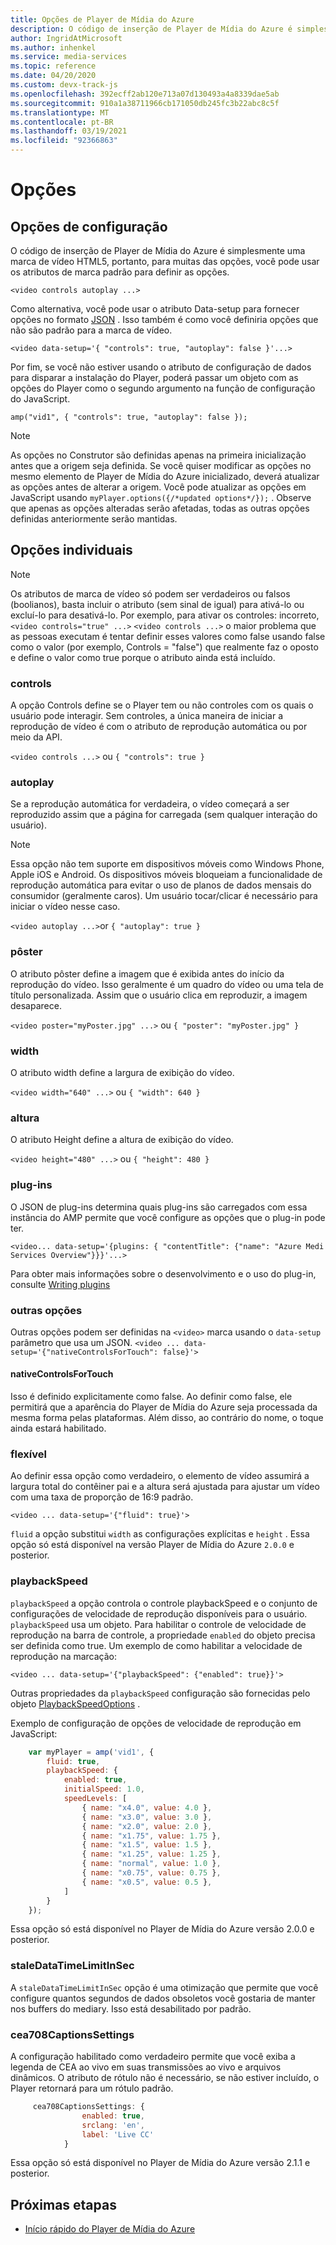 ```yaml
---
title: Opções de Player de Mídia do Azure
description: O código de inserção de Player de Mídia do Azure é simplesmente uma marca de vídeo HTML5, portanto, para muitas das opções, você pode usar os atributos de marca padrão para definir as opções.
author: IngridAtMicrosoft
ms.author: inhenkel
ms.service: media-services
ms.topic: reference
ms.date: 04/20/2020
ms.custom: devx-track-js
ms.openlocfilehash: 392ecff2ab120e713a07d130493a4a8339dae5ab
ms.sourcegitcommit: 910a1a38711966cb171050db245fc3b22abc8c5f
ms.translationtype: MT
ms.contentlocale: pt-BR
ms.lasthandoff: 03/19/2021
ms.locfileid: "92366863"
---
```

# <a name="options"></a>Opções #

## <a name="setting-options"></a>Opções de configuração ##

O código de inserção de Player de Mídia do Azure é simplesmente uma marca de vídeo HTML5, portanto, para muitas das opções, você pode usar os atributos de marca padrão para definir as opções.

`<video controls autoplay ...>`

Como alternativa, você pode usar o atributo Data-setup para fornecer opções no formato [JSON](http://json.org/example.html) . Isso também é como você definiria opções que não são padrão para a marca de vídeo.

`<video data-setup='{ "controls": true, "autoplay": false }'...>`

Por fim, se você não estiver usando o atributo de configuração de dados para disparar a instalação do Player, poderá passar um objeto com as opções do Player como o segundo argumento na função de configuração do JavaScript.

`amp("vid1", { "controls": true, "autoplay": false });`

> [!NOTE]
> As opções no Construtor são definidas apenas na primeira inicialização antes que a origem seja definida.  Se você quiser modificar as opções no mesmo elemento de Player de Mídia do Azure inicializado, deverá atualizar as opções antes de alterar a origem. Você pode atualizar as opções em JavaScript usando `myPlayer.options({/*updated options*/});` . Observe que apenas as opções alteradas serão afetadas, todas as outras opções definidas anteriormente serão mantidas.

## <a name="individual-options"></a>Opções individuais ##

> [!NOTE]
>Os atributos de marca de vídeo só podem ser verdadeiros ou falsos (boolianos), basta incluir o atributo (sem sinal de igual) para ativá-lo ou excluí-lo para desativá-lo. Por exemplo, para ativar os controles: incorreto, `<video controls="true" ...>` `<video controls ...>` o maior problema que as pessoas executam é tentar definir esses valores como false usando false como o valor (por exemplo, Controls = "false") que realmente faz o oposto e define o valor como true porque o atributo ainda está incluído.

### <a name="controls"></a>controls ###

A opção Controls define se o Player tem ou não controles com os quais o usuário pode interagir. Sem controles, a única maneira de iniciar a reprodução de vídeo é com o atributo de reprodução automática ou por meio da API.

`<video controls ...>` ou `{ "controls": true }`

### <a name="autoplay"></a>autoplay ###

Se a reprodução automática for verdadeira, o vídeo começará a ser reproduzido assim que a página for carregada (sem qualquer interação do usuário).

> [!NOTE]
> Essa opção não tem suporte em dispositivos móveis como Windows Phone, Apple iOS e Android. Os dispositivos móveis bloqueiam a funcionalidade de reprodução automática para evitar o uso de planos de dados mensais do consumidor (geralmente caros). Um usuário tocar/clicar é necessário para iniciar o vídeo nesse caso.

`<video autoplay ...>`or `{ "autoplay": true }`

### <a name="poster"></a>pôster ###
O atributo pôster define a imagem que é exibida antes do início da reprodução do vídeo. Isso geralmente é um quadro do vídeo ou uma tela de título personalizada. Assim que o usuário clica em reproduzir, a imagem desaparece.

`<video poster="myPoster.jpg" ...>` ou `{ "poster": "myPoster.jpg" }`

### <a name="width"></a>width ###

O atributo width define a largura de exibição do vídeo.

`<video width="640" ...>` ou `{ "width": 640 }`

### <a name="height"></a>altura ###

O atributo Height define a altura de exibição do vídeo.

`<video height="480" ...>` ou `{ "height": 480 }`

### <a name="plugins"></a>plug-ins ###

O JSON de plug-ins determina quais plug-ins são carregados com essa instância do AMP permite que você configure as opções que o plug-in pode ter.

   `<video... data-setup='{plugins: { "contentTitle": {"name": "Azure Medi Services Overview"}}}'...>`

Para obter mais informações sobre o desenvolvimento e o uso do plug-in, consulte [Writing plugins](azure-media-player-writing-plugins.md)

### <a name="other-options"></a>outras opções ###

Outras opções podem ser definidas na `<video>` marca usando o `data-setup` parâmetro que usa um JSON.
`<video ... data-setup='{"nativeControlsForTouch": false}'>`

#### <a name="nativecontrolsfortouch"></a>nativeControlsForTouch ####

Isso é definido explicitamente como false. Ao definir como false, ele permitirá que a aparência do Player de Mídia do Azure seja processada da mesma forma pelas plataformas.  Além disso, ao contrário do nome, o toque ainda estará habilitado.

### <a name="fluid"></a>flexível ###

Ao definir essa opção como verdadeiro, o elemento de vídeo assumirá a largura total do contêiner pai e a altura será ajustada para ajustar um vídeo com uma taxa de proporção de 16:9 padrão.

`<video ... data-setup='{"fluid": true}'>`

`fluid` a opção substitui `width` as configurações explícitas e `height` . Essa opção só está disponível na versão Player de Mídia do Azure `2.0.0` e posterior.

### <a name="playbackspeed"></a>playbackSpeed ###

`playbackSpeed` a opção controla o controle playbackSpeed e o conjunto de configurações de velocidade de reprodução disponíveis para o usuário. `playbackSpeed` usa um objeto. Para habilitar o controle de velocidade de reprodução na barra de controle, a propriedade `enabled` do objeto precisa ser definida como true. Um exemplo de como habilitar a velocidade de reprodução na marcação:

`<video ... data-setup='{"playbackSpeed": {"enabled": true}}'>`


Outras propriedades da `playbackSpeed` configuração são fornecidas pelo objeto [PlaybackSpeedOptions](/javascript/api/azuremediaplayer/amp.player.playbackspeedoptions) .

Exemplo de configuração de opções de velocidade de reprodução em JavaScript:

```javascript
    var myPlayer = amp('vid1', {
        fluid: true,
        playbackSpeed: {
            enabled: true,
            initialSpeed: 1.0,
            speedLevels: [
                { name: "x4.0", value: 4.0 },
                { name: "x3.0", value: 3.0 },
                { name: "x2.0", value: 2.0 },
                { name: "x1.75", value: 1.75 },
                { name: "x1.5", value: 1.5 },
                { name: "x1.25", value: 1.25 },
                { name: "normal", value: 1.0 },
                { name: "x0.75", value: 0.75 },
                { name: "x0.5", value: 0.5 },
            ]
        }
    });
```

Essa opção só está disponível no Player de Mídia do Azure versão 2.0.0 e posterior.

### <a name="staledatatimelimitinsec"></a>staleDataTimeLimitInSec ###

A `staleDataTimeLimitInSec` opção é uma otimização que permite que você configure quantos segundos de dados obsoletos você gostaria de manter nos buffers do mediary. Isso está desabilitado por padrão.

### <a name="cea708captionssettings"></a>cea708CaptionsSettings ###

A configuração habilitado como verdadeiro permite que você exiba a legenda de CEA ao vivo em suas transmissões ao vivo e arquivos dinâmicos. O atributo de rótulo não é necessário, se não estiver incluído, o Player retornará para um rótulo padrão.

```javascript
     cea708CaptionsSettings: {
                enabled: true,
                srclang: 'en',
                label: 'Live CC'
            }
```

Essa opção só está disponível no Player de Mídia do Azure versão 2.1.1 e posterior.

## <a name="next-steps"></a>Próximas etapas ##

- [Início rápido do Player de Mídia do Azure](azure-media-player-quickstart.md)
